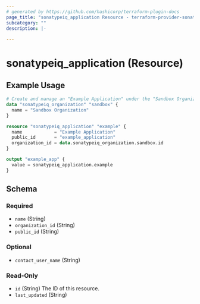 ```yaml
---
# generated by https://github.com/hashicorp/terraform-plugin-docs
page_title: "sonatypeiq_application Resource - terraform-provider-sonatypeiq"
subcategory: ""
description: |-
  
---
```


# sonatypeiq_application (Resource)



## Example Usage

```terraform
# Create and manage an "Example Application" under the "Sandbox Organization"
data "sonatypeiq_organization" "sandbox" {
  name = "Sandbox Organization"
}

resource "sonatypeiq_application" "example" {
  name            = "Example Application"
  public_id       = "example_application"
  organization_id = data.sonatypeiq_organization.sandbox.id
}

output "example_app" {
  value = sonatypeiq_application.example
}
```

<!-- schema generated by tfplugindocs -->
## Schema

### Required

- `name` (String)
- `organization_id` (String)
- `public_id` (String)

### Optional

- `contact_user_name` (String)

### Read-Only

- `id` (String) The ID of this resource.
- `last_updated` (String)
